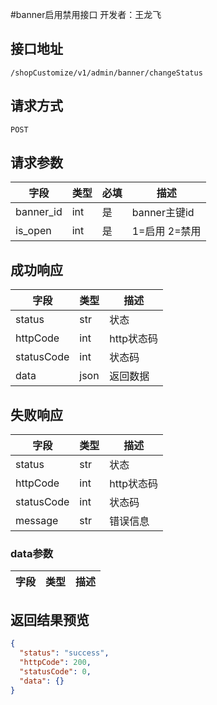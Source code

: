 #banner启用禁用接口
开发者：王龙飞

## 接口地址
`/shopCustomize/v1/admin/banner/changeStatus`

## 请求方式
  `POST`

## 请求参数
| 字段 | 类型   | 必填 | 描述     |
| ---- | ------ | ---- | -------- |
| banner_id | int | 是 |banner主键id|
| is_open | int | 是 | 1=启用 2=禁用 |

## 成功响应
| 字段       | 类型    | 描述        |
| ---------- | ------- | ----------- |
| status | str | 状态 |
| httpCode | int | http状态码 |
| statusCode | int | 状态码 |
| data | json | 返回数据 |

## 失败响应
| 字段       | 类型    | 描述        |
| ---------- | ------- | ----------- |
| status | str | 状态 |
| httpCode | int | http状态码 |
| statusCode | int | 状态码 |
| message | str | 错误信息 |

### data参数
| 字段 | 类型 | 描述 |
| --- | --- | --- |

## 返回结果预览
```json
{
  "status": "success",
  "httpCode": 200,
  "statusCode": 0,
  "data": {}
}
```
